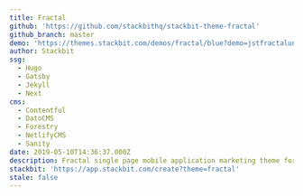 ```yaml
---
title: Fractal
github: 'https://github.com/stackbithq/stackbit-theme-fractal'
github_branch: master
demo: 'https://themes.stackbit.com/demos/fractal/blue?demo=jstfractalunibit'
author: Stackbit
ssg:
  - Hugo
  - Gatsby
  - Jekyll
  - Next
cms:
  - Contentful
  - DatoCMS
  - Forestry
  - NetlifyCMS
  - Sanity
date: 2019-05-10T14:36:37.000Z
description: Fractal single page mobile application marketing theme for Stackbit
stackbit: 'https://app.stackbit.com/create?theme=fractal'
stale: false
---
```

